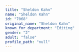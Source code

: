 ```yaml
---
title: "Sheldon Kahn"
name: "Sheldon Kahn"
id: "7068"
original_name: "Sheldon Kahn"
known_for_department: "Editing"
gender: "2"
adult: "false"
profile_path: "null"
---
```

